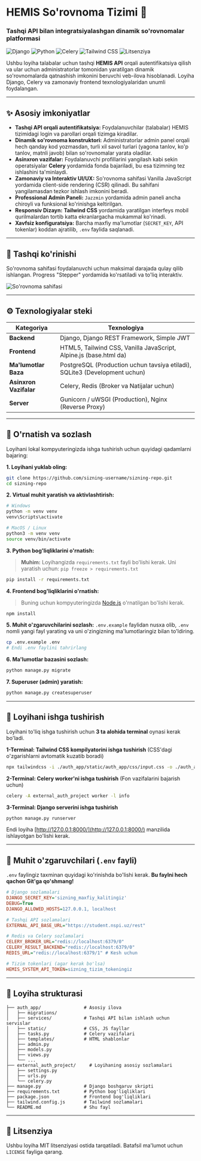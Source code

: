# HEMIS So'rovnoma Tizimi 🚀

### Tashqi API bilan integratsiyalashgan dinamik so'rovnomalar platformasi

![Django](https://img.shields.io/badge/Django-4.2-blue?logo=django&logoColor=white)
![Python](https://img.shields.io/badge/Python-3.9%2B-blue?logo=python&logoColor=white)
![Celery](https://img.shields.io/badge/Celery-5.3-green?logo=celery)
![Tailwind CSS](https://img.shields.io/badge/Tailwind_CSS-3.x-blue?logo=tailwindcss&logoColor=white)
![Litsenziya](https://img.shields.io/badge/Litsenziya-MIT-green)

Ushbu loyiha talabalar uchun tashqi **HEMIS API** orqali autentifikatsiya qilish va ular uchun administratorlar tomonidan yaratilgan dinamik so'rovnomalarda qatnashish imkonini beruvchi veb-ilova hisoblanadi. Loyiha Django, Celery va zamonaviy frontend texnologiyalaridan unumli foydalangan.

---

## ✨ Asosiy imkoniyatlar

-   **Tashqi API orqali autentifikatsiya:** Foydalanuvchilar (talabalar) HEMIS tizimidagi login va parollari orqali tizimga kiradilar.
-   **Dinamik so'rovnoma konstruktori:** Administratorlar admin panel orqali hech qanday kod yozmasdan, turli xil savol turlari (yagona tanlov, ko'p tanlov, matnli javob) bilan so'rovnomalar yarata oladilar.
-   **Asinxron vazifalar:** Foydalanuvchi profillarini yangilash kabi sekin operatsiyalar **Celery** yordamida fonda bajariladi, bu esa tizimning tez ishlashini ta'minlaydi.
-   **Zamonaviy va Interaktiv UI/UX:** So'rovnoma sahifasi Vanilla JavaScript yordamida client-side rendering (CSR) qilinadi. Bu sahifani yangilamasdan tezkor ishlash imkonini beradi.
-   **Professional Admin Paneli:** `Jazzmin` yordamida admin paneli ancha chiroyli va funksional ko'rinishga keltirilgan.
-   **Responsiv Dizayn:** **Tailwind CSS** yordamida yaratilgan interfeys mobil qurilmalardan tortib katta ekranlargacha mukammal ko'rinadi.
-   **Xavfsiz konfiguratsiya:** Barcha maxfiy ma'lumotlar (`SECRET_KEY`, API tokenlar) koddan ajratilib, `.env` faylida saqlanadi.

---

## 🎨 Tashqi ko'rinishi

So'rovnoma sahifasi foydalanuvchi uchun maksimal darajada qulay qilib ishlangan. Progress "Stepper" yordamida ko'rsatiladi va to'liq interaktiv.

![So'rovnoma sahifasi](![image](https://github.com/user-attachments/assets/61045356-6446-46ef-9cb4-a27f4853a2cc)
)

---

## ⚙️ Texnologiyalar steki

| Kategoriya          | Texnologiya                                                                |
| ------------------- | -------------------------------------------------------------------------- |
| **Backend**         | Django, Django REST Framework, Simple JWT                                  |
| **Frontend**        | HTML5, Tailwind CSS, Vanilla JavaScript, Alpine.js (base.html da)          |
| **Ma'lumotlar Baza**| PostgreSQL (Production uchun tavsiya etiladi), SQLite3 (Development uchun)   |
| **Asinxron Vazifalar** | Celery, Redis (Broker va Natijalar uchun)                                |
| **Server**          | Gunicorn / uWSGI (Production), Nginx (Reverse Proxy)                       |

---

## 🔧 O'rnatish va sozlash

Loyihani lokal kompyuteringizda ishga tushirish uchun quyidagi qadamlarni bajaring:

**1. Loyihani yuklab oling:**
```bash
git clone https://github.com/sizning-username/sizning-repo.git
cd sizning-repo
```

**2. Virtual muhit yaratish va aktivlashtirish:**
```bash
# Windows
python -m venv venv
venv\Scripts\activate

# MacOS / Linux
python3 -m venv venv
source venv/bin/activate
```

**3. Python bog'liqliklarini o'rnatish:**
> **Muhim:** Loyihangizda `requirements.txt` fayli bo'lishi kerak. Uni yaratish uchun: `pip freeze > requirements.txt`

```bash
pip install -r requirements.txt
```

**4. Frontend bog'liqliklarini o'rnatish:**
> Buning uchun kompyuteringizda [Node.js](https://nodejs.org/) o'rnatilgan bo'lishi kerak.

```bash
npm install
```

**5. Muhit o'zgaruvchilarini sozlash:**
`.env.example` faylidan nusxa olib, `.env` nomli yangi fayl yarating va uni o'zingizning ma'lumotlaringiz bilan to'ldiring.

```bash
cp .env.example .env
# Endi .env faylini tahrirlang
```

**6. Ma'lumotlar bazasini sozlash:**
```bash
python manage.py migrate
```

**7. Superuser (admin) yaratish:**
```bash
python manage.py createsuperuser
```

---

## 🚀 Loyihani ishga tushirish

Loyihani to'liq ishga tushirish uchun **3 ta alohida terminal** oynasi kerak bo'ladi.

**1-Terminal: Tailwind CSS kompilyatorini ishga tushirish**
(CSS'dagi o'zgarishlarni avtomatik kuzatib boradi)
```bash
npx tailwindcss -i ./auth_app/static/auth_app/css/input.css -o ./auth_app/static/auth_app/css/output.css --watch
```

**2-Terminal: Celery worker'ni ishga tushirish**
(Fon vazifalarini bajarish uchun)
```bash
celery -A external_auth_project worker -l info
```

**3-Terminal: Django serverini ishga tushirish**
```bash
python manage.py runserver
```

Endi loyiha [http://127.0.0.1:8000/](http://127.0.0.1:8000/) manzilida ishlayotgan bo'lishi kerak.

---

## 🔑 Muhit o'zgaruvchilari (`.env` fayli)

`.env` faylingiz taxminan quyidagi ko'rinishda bo'lishi kerak. **Bu faylni hech qachon Git'ga qo'shmang!**

```ini
# Django sozlamalari
DJANGO_SECRET_KEY='sizning_maxfiy_kalitingiz'
DEBUG=True
DJANGO_ALLOWED_HOSTS=127.0.0.1, localhost

# Tashqi API sozlamalari
EXTERNAL_API_BASE_URL="https://student.nspi.uz/rest"

# Redis va Celery sozlamalari
CELERY_BROKER_URL="redis://localhost:6379/0"
CELERY_RESULT_BACKEND="redis://localhost:6379/0"
REDIS_URL="redis://localhost:6379/1" # Kesh uchun

# Tizim tokenlari (agar kerak bo'lsa)
HEMIS_SYSTEM_API_TOKEN=sizning_tizim_tokeningiz
```

---

## 📂 Loyiha strukturasi

```
├── auth_app/                # Asosiy ilova
│   ├── migrations/
│   ├── services/            # Tashqi API bilan ishlash uchun servislar
│   ├── static/              # CSS, JS fayllar
│   ├── tasks.py             # Celery vazifalari
│   ├── templates/           # HTML shablonlar
│   ├── admin.py
│   ├── models.py
│   ├── views.py
│   └── ...
├── external_auth_project/     # Loyihaning asosiy sozlamalari
│   ├── settings.py
│   ├── urls.py
│   └── celery.py
├── manage.py                # Django boshqaruv skripti
├── requirements.txt         # Python bog'liqliklari
├── package.json             # Frontend bog'liqliklari
├── tailwind.config.js       # Tailwind sozlamalari
└── README.md                # Shu fayl
```

---

## 📜 Litsenziya

Ushbu loyiha MIT litsenziyasi ostida tarqatiladi. Batafsil ma'lumot uchun `LICENSE` fayliga qarang.
